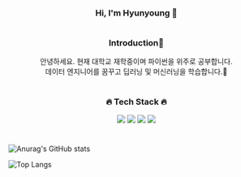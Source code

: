 <div align="center">

### Hi, I'm Hyunyoung 👋 
#
### Introduction🌱
안녕하세요. 현재 대학교 재학중이며 파이썬을 위주로 공부합니다.\
데이터 엔지니어를 꿈꾸고 딥러닝 및 머신러닝을 학습합니다.🙌


#
### 🔥 Tech Stack 🔥
<img src="https://img.shields.io/badge/Python-white?style=plastic&logo=Python&logoColor=3776AB"/> <img src="https://img.shields.io/badge/Tensorflow-gray?style=plastic&logo=Tensorflow&logoColor=FF6F00"/> <img src="https://img.shields.io/badge/Pytorch-green?style=plastic&logo=Pytorch&logoColor=EE4C2C"/>
<img src="https://img.shields.io/badge/sklearn-F7DF1E?style=plastic&logo=scikit-learn&logoColor=F7931E">

# 
</div>

![Anurag's GitHub stats](https://github-readme-stats.vercel.app/api?username=Oh-HyunYoung&show_icons=true&theme=tokyonight)

![Top Langs](https://github-readme-stats.vercel.app/api/top-langs/?username=Oh-HyunYoung&layout=compact&theme=tokyonight)

<!--
**Oh-HyunYoung/Oh-HyunYoung** is a ✨ _special_ ✨ repository because its `README.md` (this file) appears on your GitHub profile.

Here are some ideas to get you started:

- 🔭 I’m currently working on ...
- 🌱 I’m currently learning ...
- 👯 I’m looking to collaborate on ...
- 🤔 I’m looking for help with ...
- 💬 Ask me about ...
- 📫 How to reach me: ...
- 😄 Pronouns: ...
- ⚡ Fun fact: ...
-->
